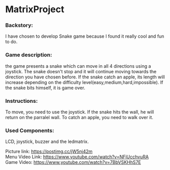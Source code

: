 # MatrixProject

### Backstory: 
I have chosen to develop Snake game because I found it really cool and fun to do.
### Game description: 
the game presents a snake which can move in all 4 directions using a joystick. The snake doesn't stop and it will continue moving towards the direction you have chosen before. If the snake catch an apple, its length will increase depending on the difficulty level(easy,medium,hard,impossible). If the snake bits himself, it is game over.
### Instructions: 
To move, you need to use the joystick. If the snake hits the wall, he will return on the parralel wall. To catch an apple, you need to walk over it.
### Used Components: 
LCD, joystick, buzzer and the ledmatrix.

Picture link: https://postimg.cc/jW5nj42m \
Menu Video Link: https://www.youtube.com/watch?v=NFjUcchvuRA \
Game Video: https://www.youtube.com/watch?v=7BbVSKHhS7E
